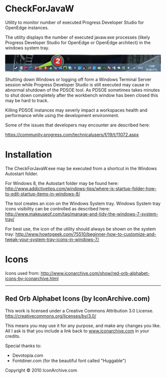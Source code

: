 # CheckForJavaW
Utility to monitor number of executed Progress Developer Studio for OpenEdge instances. 

The utility displays the number of executed javaw.exe processes (likely Progress Developer Studio for OpenEdge or OpenEdge architect) in the windows system tray.

![](Screenshots/Screenshot.png)

Shutting down Windows or logging off form a Windows Terminal Server session while Progress Developer Studio is still executed may cause in abnormal shutdown of the PDSOE tool. As PDSOE sometimes takes minutes to shut down completely after the workbench window has been closed this may be hard to track.

Killing PDSOE instances may severly impact a workspaces health and performance while using the development environment. 

Some of the issues that developers may encounter are described here:

https://community.progress.com/technicalusers/f/19/t/11072.aspx

# Installation

The CheckForJavaW.exe may be executed from a shortcut in the Windows Autostart folder.

For Windows 8, the Autostart folder may be found here: http://www.addictivetips.com/windows-tips/where-is-startup-folder-how-to-edit-startup-items-in-windows-8/

The tool creates an icon on the Windows System tray. Windows System tray icons visibility can be controlled as described here: http://www.makeuseof.com/tag/manage-and-tidy-the-windows-7-system-tray/

For best use, the icon of the utility should always be shown on the system tray: http://www.howtogeek.com/75510/beginner-how-to-customize-and-tweak-your-system-tray-icons-in-windows-7/

# Icons

Icons used from: http://www.iconarchive.com/show/red-orb-alphabet-icons-by-iconarchive.html

------------------------------------------------
Red Orb Alphabet Icons (by IconArchive.com)
------------------------------------------------

This work is licensed under a
Creative Commons Attribution 3.0 License.
http://creativecommons.org/licenses/by/3.0/

This means you may use it for any purpose,
and make any changes you like.
All I ask is that you include a link back
to www.iconarchive.com in your credits.

Special thanks to:
- Devotopia.com
- Fontdiner.com (for the beautiful font called "Huggable")

Copyright © 2010 IconArchive.com

